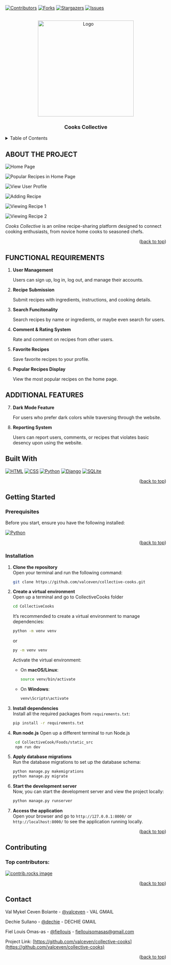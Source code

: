 <!-- Improved compatibility of back to top link: See: https://github.com/othneildrew/Best-README-Template/pull/73 -->
<a id="readme-top"></a>
<!--
*** Thanks for checking out the Best-README-Template. If you have a suggestion
*** that would make this better, please fork the repo and create a pull request
*** or simply open an issue with the tag "enhancement".
*** Don't forget to give the project a star!
*** Thanks again! Now go create something AMAZING! :D
-->



<!-- PROJECT SHIELDS -->
<!--
*** I'm using markdown "reference style" links for readability.
*** Reference links are enclosed in brackets [ ] instead of parentheses ( ).
*** See the bottom of this document for the declaration of the reference variables
*** for contributors-url, forks-url, etc. This is an optional, concise syntax you may use.
*** https://www.markdownguide.org/basic-syntax/#reference-style-links
-->
[![Contributors][contributors-shield]][contributors-url]
[![Forks][forks-shield]][forks-url]
[![Stargazers][stars-shield]][stars-url]
[![Issues][issues-shield]][issues-url]



<!-- PROJECT LOGO -->
<br />
<div align="center">
  <a href="https://github.com/othneildrew/Best-README-Template">
    <img src="CollectiveCooks/static/images/image-logo.png" alt="Logo" width="300" height="300">
  </a>

  <h3 align="center">Cooks Collective</h3>

  
</div>



<!-- TABLE OF CONTENTS -->
<details>
  <summary>Table of Contents</summary>
  <ol>
    <li><a href="#about-the-project">About The Project</a></li>
    <li><a href="#project-resources">Project Resources</a>
          <ul>
            <li>
              <a href="#erd">ERD</a>
            </li>
            <li>
              <a href="#ui-ux">UI / UX</a>
            </li>
            <li>
              <a href="#gantt-chart">Gantt Chart</a>
            </li>
          </ul>
    </li>
    <li><a href="#functional-requirements">Functional Requirements</a></li>
    <li><a href="#additional-features">Additional Features</a></li>
    <li><a href="#built-with">Built With</a></li>
    <li>
      <a href="#getting-started">Getting Started</a>
      <ul>
        <li><a href="#prerequisites">Prerequisites</a></li>
        <li><a href="#installation">Installation</a></li>
      </ul>
    </li>
    <li><a href="#contributing">Contributors</a></li>
    <li><a href="#contact">Contact</a></li>
  </ol>
</details>



<!-- ABOUT THE PROJECT -->
## ABOUT THE PROJECT

![Home Page][product-screenshot-0]

![Popular Recipes in Home Page][product-screenshot-1]

![View User Profile][product-screenshot-2]

![Adding Recipe][product-screenshot-3]

![Viewing Recipe 1][product-screenshot-4]

![Viewing Recipe 2][product-screenshot-5]

*Cooks Collective* is an online recipe-sharing platform designed to connect cooking enthusiasts, from novice home cooks to seasoned chefs.


<p align="right">(<a href="#readme-top">back to top</a>)</p>

## FUNCTIONAL REQUIREMENTS
1. **User Management**  

    Users can sign up, log in, log out, and manage their accounts.

2. **Recipe Submission**  

    Submit recipes with ingredients, instructions, and cooking details.

3. **Search Funcitonality**  

    Search recipes by name or ingredients, or maybe even search for users.

4. **Comment & Rating System**  

    Rate and comment on recipes from other users.

5. **Favorite Recipes**  

    Save favorite recipes to your profile.

6. **Popular Recipes Display**  

    View the most popular recipes on the home page.


## ADDITIONAL FEATURES

7. **Dark Mode Feature**  

    For users who prefer dark colors while traversing through the website.

6. **Reporting System**  

    Users can report users, comments, or recipes that violates basic desency upon using the website.


## Built With


[![HTML][HTML]][HTML-url]
[![CSS][CSS]][CSS-url]
[![Python][Python]][Python-url]
[![Django][Django]][Django-url]
[![SQLite][SQLite]][SQLite-url]


<p align="right">(<a href="#readme-top">back to top</a>)</p>

<!-- GETTING STARTED -->
##  **Getting Started**  

###  **Prerequisites**  

Before you start, ensure you have the following installed:

 [![Python][Python]][Python-url]

<p align="right">(<a href="#readme-top">back to top</a>)</p>

### **Installation**  

1. **Clone the repository**  
   Open your terminal and run the following command:
   ```bash
   git clone https://github.com/valceven/collective-cooks.git
   ```

2. **Create a virtual environment**  
   Open up a terminal and go to CollectiveCooks folder
   ```bash
   cd CollectiveCooks
   ```
   It’s recommended to create a virtual environment to manage dependencies:
   ```bash
   python -m venv venv
   ```
   or

   ```bash
   py -m venv venv
   ```

   Activate the virtual environment:
   - On **macOS/Linux**:
     ```bash
     source venv/bin/activate
     ```
   - On **Windows**:
     ```bash
     venv\Scripts\activate
     ```

3. **Install dependencies**  
   Install all the required packages from `requirements.txt`:
   ```bash
   pip install -r requirements.txt
   ```

4. **Run node.js**
    Open up a different terminal to run Node.js
    ```bash
     cd CollectiveCook/Foods/static_src
     npm run dev
    ```

5. **Apply database migrations**  
   Run the database migrations to set up the database schema:
   ```bash
   python manage.py makemigrations
   python manage.py migrate
   ```

6. **Start the development server**  
   Now, you can start the development server and view the project locally:
   ```bash
   python manage.py runserver
   ```

7. **Access the application**  
   Open your browser and go to `http://127.0.0.1:8000/` or `http://localhost:8000/` to see the application running locally.

<p align="right">(<a href="#readme-top">back to top</a>)</p>



<!-- CONTRIBUTING -->
## Contributing

### Top contributors:
<a href="https://github.com/valceven/collective-cooks/graphs/contributors"> 
  <img src="https://contrib.rocks/image?repo=valceven/collective-cooks" alt="contrib.rocks image" /> 
</a>

<p align="right">(<a href="#readme-top">back to top</a>)</p>


<!-- CONTACT -->
## Contact

Val Mykel Ceven Bolante - [@valceven](https://www.facebook.com/valmykelceven.bolante) - VAL GMAIL

Dechie Sullano - [@dechie](https://www.facebook.com/dechie.abella) - DECHIE GMAIL

Fiel Louis Omas-as - [@fiellouis](https://www.facebook.com/fiellouis.omasas) - fiellouisomasas@gmail.com

Project Link: [https://github.com/valceven/collective-cooks](https://github.com/valceven/collective-cooks)

<p align="right">(<a href="#readme-top">back to top</a>)</p>




<!-- MARKDOWN LINKS & IMAGES -->
<!-- https://www.markdownguide.org/basic-syntax/#reference-style-links -->
[contributors-shield]: https://img.shields.io/github/contributors/valceven/collective-cooks.svg?style=for-the-badge
[contributors-url]: https://github.com/valceven/collective-cooks/graphs/contributors

[forks-shield]: https://img.shields.io/github/forks/valceven/collective-cooks.svg?style=for-the-badge
[forks-url]: https://github.com/valceven/collective-cooks/network/members

[stars-shield]: https://img.shields.io/github/stars/valceven/collective-cooks.svg?style=for-the-badge
[stars-url]: https://github.com/valceven/collective-cooks/stargazers

[issues-shield]: https://img.shields.io/github/issues/valceven/collective-cooks.svg?style=for-the-badge
[issues-url]: https://github.com/valceven/collective-cooks/issues

[product-screenshot-0]: images/product-screenshot-0.png
[product-screenshot-1]: images/product-screenshot-1.png
[product-screenshot-2]: images/product-screenshot-2.png
[product-screenshot-3]: images/product-screenshot-3.png
[product-screenshot-4]: images/product-screenshot-4.png
[product-screenshot-5]: images/product-screenshot-5.png

[Django]: https://img.shields.io/badge/django-092E20?style=for-the-badge&logo=django&logoColor=white
[Django-url]: https://www.djangoproject.com/

[SQLite]: https://img.shields.io/badge/sqlite-003B57?style=for-the-badge&logo=sqlite&logoColor=white
[SQLite-url]: https://www.sqlite.org/

[HTML]: https://img.shields.io/badge/html-E34F26?style=for-the-badge&logo=html5&logoColor=white
[HTML-url]: https://developer.mozilla.org/en-US/docs/Web/HTML

[CSS]: https://img.shields.io/badge/css-1572B6?style=for-the-badge&logo=css3&logoColor=white
[CSS-url]: https://developer.mozilla.org/en-US/docs/Web/CSS

[Python]: https://img.shields.io/badge/python-3776AB?style=for-the-badge&logo=python&logoColor=white
[Python-url]: https://www.python.org/

